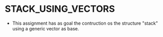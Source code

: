 # STACK_USING_VECTORS

- This assignment has as goal the contruction os the structure "stack" using a generic vector as base.